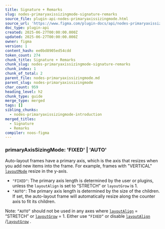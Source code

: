 ```yaml
---
title: Signature + Remarks
slug: nodes-primaryaxissizingmode-signature-remarks
source_file: plugin-api-nodes-primaryaxissizingmode.html
source_url: 'https://www.figma.com/plugin-docs/api/nodes-primaryaxissizingmode/'
doc_type: plugin-api
created: 2025-06-27T00:00:00.000Z
updated: 2025-06-27T00:00:00.000Z
owner: figma
version: 1
content_hash: ee0bd8905ed54cdd
token_count: 274
chunk_title: Signature + Remarks
chunk_slug: nodes-primaryaxissizingmode-signature-remarks
chunk_index: 1
chunk_of_total: 2
parent_file: nodes-primaryaxissizingmode.md
parent_slug: nodes-primaryaxissizingmode
char_count: 959
heading_level: h2
chunk_type: guide
merge_type: merged
tags: []
sibling_chunks:
  - nodes-primaryaxissizingmode-introduction
merged_titles:
  - Signature
  - Remarks
compiler: noos-figma
---
```


### primaryAxisSizingMode: 'FIXED' | 'AUTO'

Auto-layout frames have a primary axis, which is the axis that resizes when you add new items into the frame. For example, frames with "VERTICAL" [`layoutMode`](/plugin-docs/api/properties/nodes-layoutmode/)
 resize in the y-axis.

- `"FIXED"`: The primary axis length is determined by the user or plugins, unless the `layoutAlign` is set to “STRETCH” or `layoutGrow` is 1.
- `"AUTO"`: The primary axis length is determined by the size of the children. If set, the auto-layout frame will automatically resize along the counter axis to fit its children.

Note: `“AUTO”` should not be used in any axes where [`layoutAlign`](/plugin-docs/api/properties/nodes-layoutalign/)
 = “STRETCH” or [`layoutGrow`](/plugin-docs/api/properties/nodes-layoutgrow/)
 = 1. Either use `“FIXED”` or disable [`layoutAlign`](/plugin-docs/api/properties/nodes-layoutalign/)
/[`layoutGrow`](/plugin-docs/api/properties/nodes-layoutgrow/)
.
